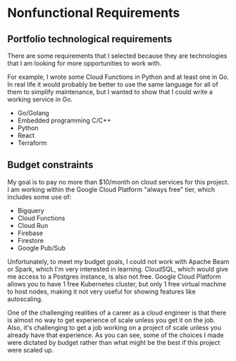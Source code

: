# Nonfunctional Requirements

## Portfolio technological requirements

There are some requirements that I selected because they are technologies that I am looking for more opportunities to work with.

For example, I wrote some Cloud Functions in Python and at least one in Go. In real life it would probably be better to use the same language for all of them to simplify maintenance, but I wanted to show that I could write a working service in Go.

- Go/Golang
- Embedded programming C/C++
- Python
- React
- Terraform

## Budget constraints

My goal is to pay no more than $10/month on cloud services for this project. I am working within the Google Cloud Platform "always free" tier, which includes some use of:

- Bigquery
- Cloud Functions
- Cloud Run
- Firebase
- Firestore
- Google Pub/Sub

Unfortunately, to meet my budget goals, I could not work with Apache Beam or Spark, which I'm very interested in learning.  CloudSQL, which would give me access to a Postgres instance, is also not free.  Google Cloud Platform allows you to have 1 free Kubernetes cluster, but only 1 free virtual machine to host nodes, making it not very useful for showing features like autoscaling.

One of the challenging realities of a career as a cloud engineer is that there is almost no way to get experience of scale unless you get it on the job. Also, it's challenging to get a job working on a project of scale unless you already have that experience.  As you can see, some of the choices I made were dictated by budget rather than what might be the best if this project were scaled up.
